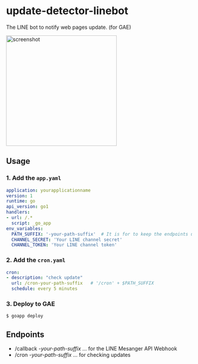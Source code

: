 # update-detector-linebot

The LINE bot to notify web pages update. (for GAE)

<img src="http://i.imgur.com/XnjnHPC.png" width="300" alt="screenshot">

## Usage

### 1. Add the `app.yaml`

``` yaml:app.yaml
application: yourapplicationname
version: 1
runtime: go
api_version: go1
handlers:
- url: /.*
  script: _go_app
env_variables:
  PATH_SUFFIX: '-your-path-suffix'  # It is for to keep the endpoints undiscovered by others.
  CHANNEL_SECRET: 'Your LINE channel secret'
  CHANNEL_TOKEN: 'Your LINE channel token'
```

### 2. Add the `cron.yaml`

``` yaml:cron.yaml
cron:
- description: "check update"
  url: /cron-your-path-suffix   # '/cron' + $PATH_SUFFIX
  schedule: every 5 minutes
```

### 3. Deploy to GAE

``` bash
$ goapp deploy
```

## Endpoints

- /callback _-your-path-suffix_ ... for the LINE Mesanger API Webhook
- /cron _-your-path-suffix_ ... for checking updates

